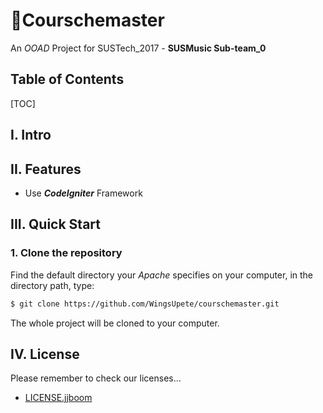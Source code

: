 # :hammer:Courschemaster
An *OOAD* Project for SUSTech_2017 - **SUSMusic Sub-team_0**



## Table of Contents

[TOC]



## I. Intro







## II. Features

-   Use ***CodeIgniter*** Framework





## III. Quick Start

### 1. Clone the repository

Find the default directory your *Apache* specifies on your computer, in the directory path, type:

```bash
$ git clone https://github.com/WingsUpete/courschemaster.git
```

The whole project will be cloned to your computer.





## IV. License

Please remember to check our licenses…

-    [LICENSE.jjboom](LICENSE.jjboom) 

